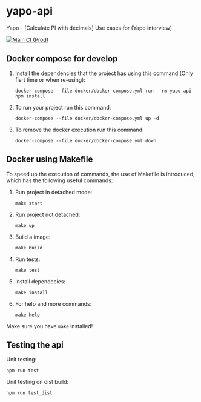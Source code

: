 # yapo-api

Yapo - [Calculate PI with decimals] Use cases for (Yapo interview)

[![Main CI (Prod)](https://github.com/sebajax/yapo-api/actions/workflows/main.yml/badge.svg)](https://github.com/sebajax/yapo-api/actions/workflows/main.yml)

## Docker compose for develop

1.  Install the dependencies that the project has using this command (Only fisrt time or when re-using):
    ```
    docker-compose --file docker/docker-compose.yml run --rm yapo-api npm install
    ```
2.  To run your project run this command:
    ```
    docker-compose --file docker/docker-compose.yml up -d
    ```
3.  To remove the docker execution run this command:
    ```
    docker-compose --file docker/docker-compose.yml down
    ```

## Docker using Makefile

To speed up the execution of commands, the use of Makefile is introduced, which has the following useful commands:

1. Run project in detached mode:
   ```
   make start
   ```
2. Run project not detached:
   ```
   make up
   ```
3. Build a image:
   ```
   make build
   ```
4. Run tests:
   ```
   make test
   ```
5. Install dependecies:
   ```
   make install
   ```
6. For help and more commands:
   ```
   make help
   ```

Make sure you have `make` installed!

## Testing the api

Unit testing:

    npm run test

Unit testing on dist build:

    npm run test_dist
